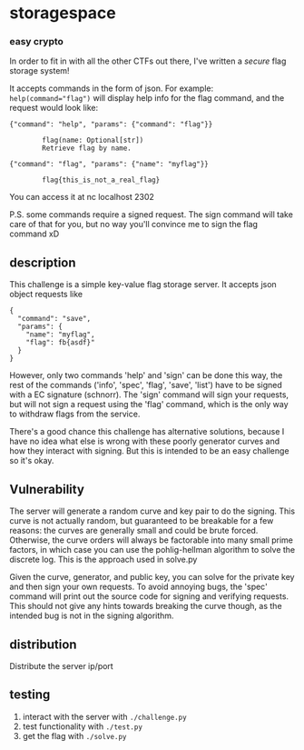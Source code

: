 # storagespace
### easy crypto
In order to fit in with all the other CTFs out there, I've written a *secure* flag storage system!

It accepts commands in the form of json. For example: `help(command="flag")` will display help info for the flag command, and the request would look like:

```
{"command": "help", "params": {"command": "flag"}}

        flag(name: Optional[str])
        Retrieve flag by name.

{"command": "flag", "params": {"name": "myflag"}}

        flag{this_is_not_a_real_flag}

```

You can access it at nc localhost 2302

P.S. some commands require a signed request. The sign command will take care of that for you, but no way you'll convince me to sign the flag command xD

## description
This challenge is a simple key-value flag storage server. It accepts json object requests like
```
{
  "command": "save",
  "params": {
    "name": "myflag",
    "flag": fb{asdf}"
  }
}
```

However, only two commands 'help' and 'sign' can be done
this way, the rest of the commands ('info', 'spec', 'flag',
'save', 'list') have to be signed with a EC signature (schnorr).
The 'sign' command will sign your requests, but will not sign a
request using the 'flag' command, which is the only way to
withdraw flags from the service.

There's a good chance this challenge has alternative solutions,
because I have no idea what else is wrong with these poorly
generator curves and how they interact with signing. But this
is intended to be an easy challenge so it's okay.

## Vulnerability
The server will generate a random curve and key pair to do
the signing. This curve is not actually random, but guaranteed
to be breakable for a few reasons: the curves are generally
small and could be brute forced. Otherwise, the curve orders
will always be factorable into many small prime factors, in
which case you can use the pohlig-hellman algorithm to solve
the discrete log. This is the approach used in solve.py

Given the curve, generator, and public key, you can solve for
the private key and then sign your own requests. To avoid
annoying bugs, the 'spec' command will print out the source
code for signing and verifying requests. This should not
give any hints towards breaking the curve though, as the
intended bug is not in the signing algorithm.

## distribution
Distribute the server ip/port

## testing
1. interact with the server with `./challenge.py`
2. test functionality with `./test.py`
2. get the flag with `./solve.py`
